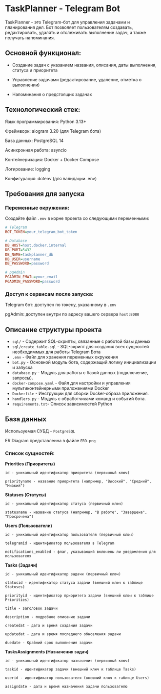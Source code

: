 # TaskPlanner - Telegram Bot
TaskPlanner - это Telegram-бот для управления задачами и планирования дел. Бот позволяет пользователям создавать, редактировать, удалять и отслеживать выполнение задач, а также получать напоминания.
## Основной функционал:
- Создание задач с указанием названия, описания, даты выполнения, статуса и приоритета

- Управление задачами (редактирование, удаление, отметка о выполнении)

- Напоминания о предстоящих задачах

## Технологический стек:
Язык программирования: Python 3.13+

Фреймворк: aiogram 3.20 (для Telegram бота)

База данных: PostgreSQL 14

Асинхронная работа: asyncio

Контейнеризация: Docker + Docker Compose

Логирование: logging

Конфигурация: dotenv (для валидации .env)

## Требования для запуска
### Переменные окружения:
Создайте файл `.env` в корне проекта со следующими переменными:
```ini
# Telegram
BOT_TOKEN=your_telegram_bot_token

# Database
DB_HOST=host.docker.internal
DB_PORT=5432
DB_NAME=taskplanner_db
DB_USER=username
DB_PASSWORD=password

# pgAdmin
PGADMIN_EMAIL=your_email
PGADMIN_PASSWORD=password
```
### Доступ к сервисам после запуска:
Telegram бот: доступен по токену, указанному в `.env`

pgAdmin: доступен внутри по адресу вашего сервера `host:8080`

## Описание структуры проекта
- `sql/` - Cодержит SQL-скрипты, связанные с работой базы данных
- `sql/create_table.sql` - SQL-скрипт для создания всех сущностей необходиммых для работы Telegram Бота
- `.env` - Файл для хранения переменных окружения
- `bot.py` - Основной модуль бота, содержащий логику инициализации и запуска
- `database.py` - Модуль для работы с базой данных (подключение, запросы).
- `docker-compose.yaml` - Файл для настройки и управления мультиконтейнерными приложениями Docker
- `Dockerfile` - Инструкции для сборки Docker-образа приложения.
- `handlers.py` - Модуль с обработчиками команд и событий бота.
- `requirements.txt`- Список зависимостей Python

## База данных
Используемая СУБД - `PostgreSQL`

ER Diagram представленна в файле `ERD.png`

### Список сущностей:

**Priorities (Приоритеты)**

    id - уникальный идентификатор приоритета (первичный ключ)

    priorityname - название приоритета (например, "Высокий", "Средний", "Низкий")

**Statuses (Статусы)**

    id - уникальный идентификатор статуса (первичный ключ)

    statusname - название статуса (например, "В работе", "Завершена", "Просрочена")

**Users (Пользователи)**

    id - уникальный идентификатор пользователя (первичный ключ)

    telegramid - идентификатор пользователя в Telegram

    notifications_enabled - флаг, указывающий включены ли уведомления для пользователя

**Tasks (Задачи)**

    id - уникальный идентификатор задачи (первичный ключ)

    statusid - идентификатор статуса задачи (внешний ключ к таблице Statuses)

    priorityid - идентификатор приоритета задачи (внешний ключ к таблице Priorities)

    title - заголовок задачи

    description - подробное описание задачи

    createdat - дата и время создания задачи

    updatedat - дата и время последнего обновления задачи

    duedate - Крайний срок выполнения задачи

**TasksAssignments (Назначения задач)**

    id - уникальный идентификатор назначения (первичный ключ)

    taskid - идентификатор задачи (внешний ключ к таблице Tasks)

    userid - идентификатор пользователя (внешний ключ к таблице Users)

    assigndate - дата и время назначения задачи пользователю